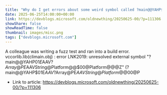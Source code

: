 ```yaml
---
title: "Why do I get errors about some weird symbol called ?main@@YAHP$01E$AAV?$Array@PE$AAVString@Platform..., part 1"
date: 2025-06-25T14:00:00+00:00
link: https://devblogs.microsoft.com/oldnewthing/20250625-00/?p=111306
showShare: false
showReadTime: false
thumbnail: images/misc.png
tags: ["devblogs.microsoft.com"]
---
```

A colleague was writing a fuzz test and ran into a build error. vccorlib.lib(climain.obj) : error LNK2019: unresolved external symbol "?main@@YAHP$01E$AAV?$Array@PE$AAVString@Platform@@$00@Platform@@@Z" (?main@@YAHP$01E$AAV?$Array@PE$AAVString@Platform@@$00@P

- Link to article: https://devblogs.microsoft.com/oldnewthing/20250625-00/?p=111306